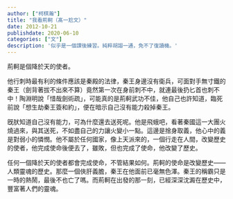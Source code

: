 ```yaml
---
author: ["柯棋瀚"]
title: "我看荊軻（髙一尬文）"
date: 2012-10-21
publishdate: 2020-06-10
categories: ["文"]
description: '似乎是一個課後練習。純粹胡謅一通，免不了復讀機。'
---
```


荊軻是個降於天的使者。

他行刺時最有利的條件應該是秦殿的法律，秦王身邊沒有衛兵，可面對手無寸鐵的秦王（劍背著拔不出來不算）竟然第一次在身前刺不中，就連最後扔匕首也刺不中！陶淵明說「惜哉劍術疏」，可能真的是荊軻武功不佳，他自己也許知道，臨死前說「想生劫秦王簽和約」，便在暗示自己沒有能力殺掉秦王。

旣肰知道自己沒有能力，可為什麼還去送死呢。他是飛蛾吧，看著秦國這一大團火燒過來，與其送死，不如盡自己的力讓火變小一點。這邊是捨身取義，他心中的義是對弱小的憐憫。他不屬於任何國家，像上天派來的，一個行走在人間，改變歷史的使者，他完成使命後便去了，雖敗，但也完成了使命，他改變了歷史。

任何一個降於天的使者都會完成使命，不管結果如何。荊軻的使命是改變歷史——人類靈魂的歷史。那麼一個俠肝義膽，秦王在他面前已毫無色澤。秦王的稱霸只是一時的熱鬧，最後不也亡了嗎。而荊軻在出發的那一刻，已經深深沈澱在歷史中，豐富著人們的靈魂。